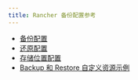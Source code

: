 ```yaml
---
title: Rancher 备份配置参考
---
```


- [备份配置](../reference-guides/backup-restore-configuration/backup-configuration.md)
- [还原配置](../reference-guides/backup-restore-configuration/restore-configuration.md)
- [存储位置配置](../reference-guides/backup-restore-configuration/storage-configuration.md)
- [Backup 和 Restore 自定义资源示例](../reference-guides/backup-restore-configuration/examples.md)